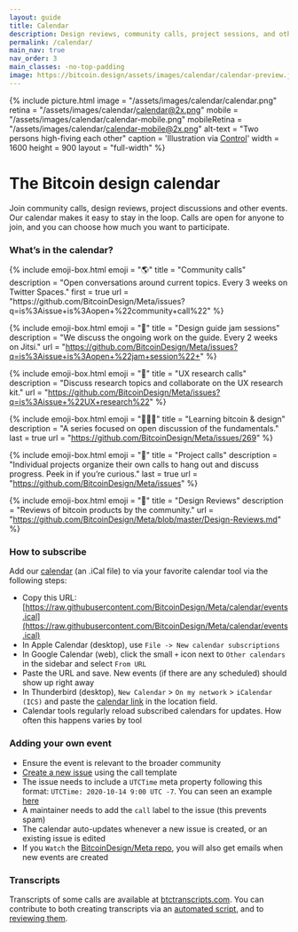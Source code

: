 ```yaml
---
layout: guide
title: Calendar
description: Design reviews, community calls, project sessions, and other events planned by the Bitcoin Design Community
permalink: /calendar/
main_nav: true
nav_order: 3
main_classes: -no-top-padding
image: https://bitcoin.design/assets/images/calendar/calendar-preview.jpg
---
```


{% include picture.html
   image = "/assets/images/calendar/calendar.png"
   retina = "/assets/images/calendar/calendar@2x.png"
   mobile = "/assets/images/calendar/calendar-mobile.png"
   mobileRetina = "/assets/images/calendar/calendar-mobile@2x.png"
   alt-text = "Two persons high-fiving each other"
   caption = 'Illustration via <a href="https://control.rocks" target="_blank">Control</a>'
   width = 1600
   height = 900
   layout = "full-width"
%}

# The Bitcoin design calendar

Join community calls, design reviews, project discussions and other events. Our calendar makes it easy to stay in the loop. Calls are open for anyone to join, and you can choose how much you want to participate.

### What’s in the calendar?

<div class="emoji-boxes">
{% include emoji-box.html
    emoji = "🌎"
    title = "Community calls"
    description = "Open conversations around current topics. Every 3 weeks on Twitter Spaces."
    first = true
    url = "https://github.com/BitcoinDesign/Meta/issues?q=is%3Aissue+is%3Aopen+%22community+call%22"
%}

{% include emoji-box.html
    emoji = "🎨"
    title = "Design guide jam sessions"
    description = "We discuss the ongoing work on the guide. Every 2 weeks on Jitsi."
    url = "https://github.com/BitcoinDesign/Meta/issues?q=is%3Aissue+is%3Aopen+%22jam+session%22+"
%}

{% include emoji-box.html
    emoji = "🔎"
    title = "UX research calls"
    description = "Discuss research topics and collaborate on the UX research kit."
    url = "https://github.com/BitcoinDesign/Meta/issues?q=is%3Aissue+%22UX+research%22"
%}

{% include emoji-box.html
    emoji = "👩🏽‍🎓"
    title = "Learning bitcoin & design"
    description = "A series focused on open discussion of the fundamentals."
    last = true
    url = "https://github.com/BitcoinDesign/Meta/issues/269"
%}

{% include emoji-box.html
    emoji = "🙌"
    title = "Project calls"
    description = "Individual projects organize their own calls to hang out and discuss progress. Peek in if you’re curious."
    last = true
    url = "https://github.com/BitcoinDesign/Meta/issues"
%}

{% include emoji-box.html
    emoji = "🎯"
    title = "Design Reviews"
    description = "Reviews of bitcoin products by the community."
    url = "https://github.com/BitcoinDesign/Meta/blob/master/Design-Reviews.md"
%}
</div>

### How to subscribe

Add our [calendar](https://raw.githubusercontent.com/BitcoinDesign/Meta/calendar/events.ical) (an .iCal file) to via your favorite calendar tool via the following steps:

- Copy this URL: [https://raw.githubusercontent.com/BitcoinDesign/Meta/calendar/events.ical](https://raw.githubusercontent.com/BitcoinDesign/Meta/calendar/events.ical)
- In Apple Calendar (desktop), use `File -> New calendar subscriptions`
- In Google Calendar (web), click the small `+` icon next to `Other calendars` in the sidebar and select `From URL`
- Paste the URL and save. New events (if there are any scheduled) should show up right away
- In Thunderbird (desktop), `New Calendar` > `On my network` > `iCalendar (ICS)` and paste the [calendar link](https://raw.githubusercontent.com/BitcoinDesign/Meta/calendar/events.ical) in the location field.
- Calendar tools regularly reload subscribed calendars for updates. How often this happens varies by tool

### Adding your own event

- Ensure the event is relevant to the broader community
- [Create a new issue](https://github.com/BitcoinDesign/Meta/issues/new/choose) using the call template
- The issue needs to include a `UTCTime` meta property following this format: `UTCTime: 2020-10-14 9:00 UTC -7`. You can seen an example [here](https://github.com/BitcoinDesign/Meta/issues/27)
- A maintainer needs to add the `call` label to the issue (this prevents spam)
- The calendar auto-updates whenever a new issue is created, or an existing issue is edited
- If you `Watch` the [BitcoinDesign/Meta repo](https://github.com/BitcoinDesign/Meta), you will also get emails when new events are created

### Transcripts

Transcripts of some calls are available at [btctranscripts.com](https://btctranscripts.com/bitcoin-design/). You can contribute to both creating transcripts via an [automated script](https://github.com/bitcointranscripts/tstbtc), and to [reviewing them](https://review.btctranscripts.com/).
